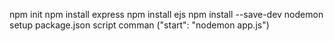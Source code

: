npm init
npm install express
npm install ejs
npm install --save-dev nodemon
setup package.json script comman ("start": "nodemon app.js")